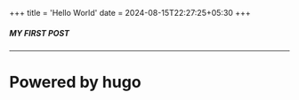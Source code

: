 +++
title = 'Hello World'
date = 2024-08-15T22:27:25+05:30
+++


##### MY FIRST POST
---
# Powered by hugo 
